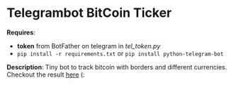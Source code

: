 # Telegrambot BitCoin Ticker

**Requires**:
+ **token** from BotFather on telegram in *tel_token.py*
+ `pip install -r requirements.txt` or `pip install python-telegram-bot`

**Description**:
Tiny bot to track bitcoin with borders and different currencies.
Checkout the result [here](tg://resolve?domain=all_finance_bot) (:
